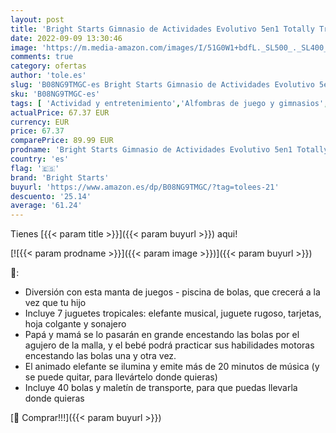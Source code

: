 ```yaml
---
layout: post
title: 'Bright Starts Gimnasio de Actividades Evolutivo 5en1 Totally Tropical - Incluye 40 bolas  arco de juego  7 juguetes extraíbles  20+ min de luces y música  desarrollo motriz  gris  desde recién nacido'
date: 2022-09-09 13:30:46
image: 'https://m.media-amazon.com/images/I/51G0W1+bdfL._SL500_._SL400_.jpg'
comments: true
category: ofertas
author: 'tole.es'
slug: 'B08NG9TMGC-es Bright Starts Gimnasio de Actividades Evolutivo 5en1...'
sku: 'B08NG9TMGC-es'
tags: [ 'Actividad y entretenimiento','Alfombras de juego y gimnasios','Bebé','bright starts','nacido','recién','🇪🇸', ]
actualPrice: 67.37 EUR
currency: EUR
price: 67.37
comparePrice: 89.99 EUR
prodname: 'Bright Starts Gimnasio de Actividades Evolutivo 5en1 Totally Tropical - Incluye 40 bolas  arco de juego  7 juguetes extraíbles  20+ min de luces y música  desarrollo motriz  gris  desde recién nacido'
country: 'es'
flag: '🇪🇸'
brand: 'Bright Starts'
buyurl: 'https://www.amazon.es/dp/B08NG9TMGC/?tag=tolees-21'
descuento: '25.14'
average: '61.24'
---
```


Tienes [{{< param title >}}]({{< param buyurl >}}) aqui!

[![{{< param prodname >}}]({{< param image >}})]({{< param buyurl >}})

🔎:

- Diversión con esta manta de juegos - piscina de bolas, que crecerá a la vez que tu hijo
- Incluye 7 juguetes tropicales: elefante musical, juguete rugoso, tarjetas, hoja colgante y sonajero
- Papá y mamá se lo pasarán en grande encestando las bolas por el agujero de la malla, y el bebé podrá practicar sus habilidades motoras encestando las bolas una y otra vez.
- El animado elefante se ilumina y emite más de 20 minutos de música (y se puede quitar, para llevártelo donde quieras)
- Incluye 40 bolas y maletín de transporte, para que puedas llevarla donde quieras

[🛒 Comprar!!!]({{< param buyurl >}})
